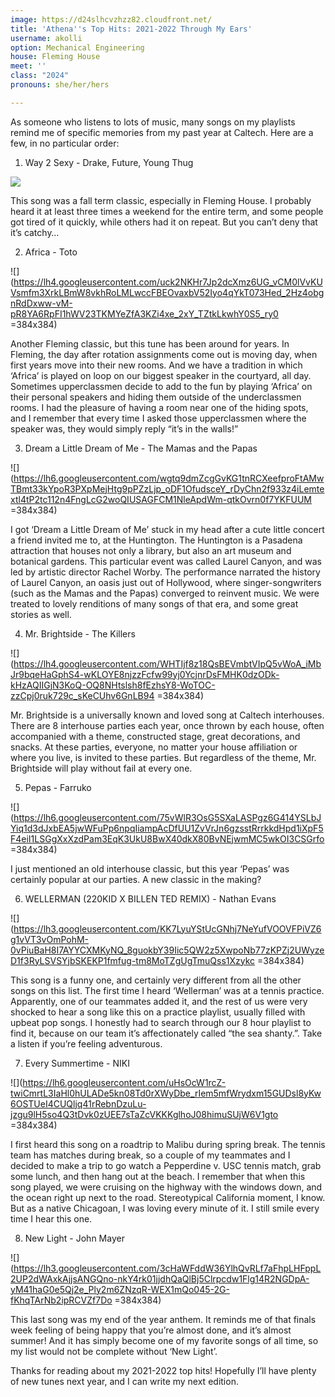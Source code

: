 ```yaml
---
image: https://d24slhcvzhzz82.cloudfront.net/
title: 'Athena''s Top Hits: 2021-2022 Through My Ears'
username: akolli
option: Mechanical Engineering
house: Fleming House
meet: ''
class: "2024"
pronouns: she/her/hers

---
```

As someone who listens to lots of music, many songs on my playlists remind me of specific memories from my past year at Caltech. Here are a few, in no particular order:

1. Way 2 Sexy - Drake, Future, Young Thug

![](https://ug-admissions-caltech-blog-publish.s3.us-west-1.amazonaws.com/images/2022/athena/2021-2022+Through+My+Ears/way2sexy.jpg)

This song was a fall term classic, especially in Fleming House. I probably heard it at least three times a weekend for the entire term, and some people got tired of it quickly, while others had it on repeat. But you can’t deny that it’s catchy…

2. Africa - Toto

![](https://lh4.googleusercontent.com/uck2NKHr7Jp2dcXmz6UG_vCM0lVvKUVsmfm3XrkLBmW8vkhRoLMLwccFBEOvaxbV52Iyo4qYkT073Hed_2Hz4obgnRdDxww-vM-pR8YA6RpFI1hWV23TKMYeZfA3KZi4xe_2xY_TZtkLkwhY0S5_ry0 =384x384)

Another Fleming classic, but this tune has been around for years. In Fleming, the day after rotation assignments come out is moving day, when first years move into their new rooms. And we have a tradition in which ‘Africa’ is played on loop on our biggest speaker in the courtyard, all day. Sometimes upperclassmen decide to add to the fun by playing ‘Africa’ on their personal speakers and hiding them outside of the underclassmen rooms. I had the pleasure of having a room near one of the hiding spots, and I remember that every time I asked those upperclassmen where the speaker was, they would simply reply “it’s in the walls!”

3. Dream a Little Dream of Me - The Mamas and the Papas

![](https://lh6.googleusercontent.com/wgtq9dmZcgGvKG1tnRCXeefproFtAMwTBmt33kYpoR3PXpMejHtg9pPZzLjp_oDF1OfudsceY_rDyChn2f933z4iLemtextl4tP2tc112n4FngLcG2woQIUSAGFCM1NleApdWm-qtkOvrn0f7YKFUUM =384x384)

I got ‘Dream a Little Dream of Me’ stuck in my head after a cute little concert a friend invited me to, at the Huntington. The Huntington is a Pasadena attraction that houses not only a library, but also an art museum and botanical gardens. This particular event was called Laurel Canyon, and was led by artistic director Rachel Worby. The performance narrated the history of Laurel Canyon, an oasis just out of Hollywood, where singer-songwriters (such as the Mamas and the Papas) converged to reinvent music. We were treated to lovely renditions of many songs of that era, and some great stories as well.

4. Mr. Brightside - The Killers

![](https://lh4.googleusercontent.com/WHTIjf8z18QsBEVmbtVIpQ5vWoA_iMbJr9bqeHaGphS4-wKLOYE8njzzFcfw99yj0YcjnrDsFMHK0dzODk-kHzAQIIGjN3KoQ-OQ8NHtslsh8fEzhsY8-WoTOC-zzCpj0ruk729c_sKeCUhv6GnLB94 =384x384)

Mr. Brightside is a universally known and loved song at Caltech interhouses. There are 8 interhouse parties each year, once thrown by each house, often accompanied with a theme, constructed stage, great decorations, and snacks. At these parties, everyone, no matter your house affiliation or where you live, is invited to these parties. But regardless of the theme, Mr. Brightside will play without fail at every one.

5. Pepas - Farruko

![](https://lh6.googleusercontent.com/75vWlR3OsG5SXaLASPgz6G414YSLbJYiq1d3dJxbEA5jwWFuPp6npqIiampAcDfUU1ZvVrJn6gzsstRrrkkdHpd1iXpF5F4eiI1LSGgXxXzdPam3EqK3UkU8BwX40dkX80BvNEjwmMC5wkOI3CSGrfo =384x384)

I just mentioned an old interhouse classic, but this year ‘Pepas’ was certainly popular at our parties. A new classic in the making?

6. WELLERMAN (220KID X BILLEN TED REMIX) - Nathan Evans

![](https://lh3.googleusercontent.com/KK7LyuYStUcGNhj7NeYufVOOVFPiVZ6g1vVT3vOmPohM-0vPiuBaH8I7AYYCXMKyNQ_8guokbY39Iic5QW2z5XwpoNb77zKPZj2UWyzeD1f3RyLSVSYjbSKEKP1fmfug-tm8MoTZgUgTmuQss1Xzykc =384x384)

This song is a funny one, and certainly very different from all the other songs on this list. The first time I heard ‘Wellerman’ was at a tennis practice. Apparently, one of our teammates added it, and the rest of us were very shocked to hear a song like this on a practice playlist, usually filled with upbeat pop songs. I honestly had to search through our 8 hour playlist to find it, because on our team it’s affectionately called “the sea shanty.”. Take a listen if you’re feeling adventurous.

7. Every Summertime - NIKI

![](https://lh6.googleusercontent.com/uHsOcW1rcZ-twiCmrtL3IaHl0hULADe5kn08Td0rXWyDbe_rIem5mfWrydxm15GUDsl8yKw6OSTUeI4CUQljq41rRebnDzuLu-jzgu9lH5so4Q3tDvk0zUEE7sTaZcVKKKglhoJ08himuSUjW6V1gto =384x384)

I first heard this song on a roadtrip to Malibu during spring break. The tennis team has matches during break, so a couple of my teammates and I decided to make a trip to go watch a Pepperdine v. USC tennis match, grab some lunch, and then hang out at the beach. I remember that when this song played, we were cruising on the highway with the windows down, and the ocean right up next to the road. Stereotypical California moment, I know. But as a native Chicagoan, I was loving every minute of it. I still smile every time I hear this one.

8. New Light - John Mayer

![](https://lh3.googleusercontent.com/3cHaWFddW36YlhQvRLf7aFhpLHFppL2UP2dWAxkAjjsANGQno-nkY4rk01jjdhQaQlBj5Clrpcdw1Flg14R2NGDpA-yM41haG0e5Qj2e_Ply2m6ZNzqR-WEX1mQo045-2G-fKhqTArNb2ipRCVZf7Do =384x384)

This last song was my end of the year anthem. It reminds me of that finals week feeling of being happy that you’re almost done, and it’s almost summer! And it has simply become one of my favorite songs of all time, so my list would not be complete without ‘New Light’.

Thanks for reading about my 2021-2022 top hits! Hopefully I’ll have plenty of new tunes next year, and I can write my next edition.